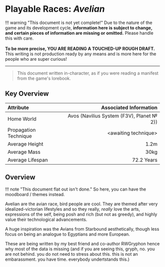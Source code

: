 # Playable Races: *Avelian*

!!! warning "This document is not yet complete!"
    Due to the nature of the game and its development cycle, **information here is subject to change, and certain pieces of information are missing or omitted.** Please handle this with care.<br/><br/>**To be more precise, YOU ARE READING A TOUCHED-UP ROUGH DRAFT.** This writing is not production ready by any means and is more here for the people who are super curious!

***

> This document written in-character, as if you were reading a manifest from the game's lorebook.

## Key Overview
| Attribute  | Associated Information  |
| :--------- | ----------------: |
| Home World | Avos (Navilius System (F3V), Planet № 2)) |
| Propagation Technique | &lt;awaiting technique&gt; |
| Average Height | 1.2m |
| Average Mass | 30kg |
| Average Lifespan | 72.2 Years |

## Overview

!!! note "This document flat out isn't done."
    So here, you can have the moodboard / themes instead.

Avelian are the avian race, bird people are cool. They are themed after very idealized-victorian lifestyles and so they really, *really* love the arts, expressions of the self, being posh and rich (but not as greedy), and highly value their technological advancements.

A huge inspiration was the Avians from Starbound aesthetically, though less focus on being an analogue to Egyptians and more European.

These are being written by my best friend and co-author RWGryphon hence why most of the data is missing (and if you are seeing this, gryph, no. you are not behind. you do not need to stress about this. this is not an embarassment. you have time. everybody undertstands this.)